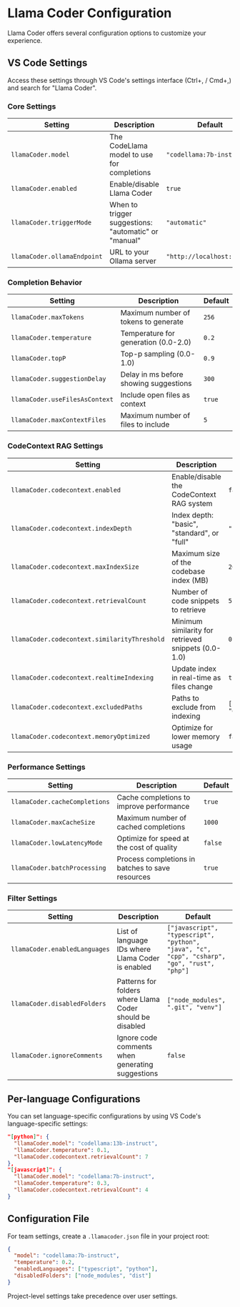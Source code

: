 # Llama Coder Configuration

Llama Coder offers several configuration options to customize your experience.

## VS Code Settings

Access these settings through VS Code's settings interface (Ctrl+, / Cmd+,) and search for "Llama Coder".

### Core Settings

| Setting | Description | Default |
|---------|-------------|---------|
| `llamaCoder.model` | The CodeLlama model to use for completions | `"codellama:7b-instruct"` |
| `llamaCoder.enabled` | Enable/disable Llama Coder | `true` |
| `llamaCoder.triggerMode` | When to trigger suggestions: "automatic" or "manual" | `"automatic"` |
| `llamaCoder.ollamaEndpoint` | URL to your Ollama server | `"http://localhost:11434"` |

### Completion Behavior

| Setting | Description | Default |
|---------|-------------|---------|
| `llamaCoder.maxTokens` | Maximum number of tokens to generate | `256` |
| `llamaCoder.temperature` | Temperature for generation (0.0-2.0) | `0.2` |
| `llamaCoder.topP` | Top-p sampling (0.0-1.0) | `0.9` |
| `llamaCoder.suggestionDelay` | Delay in ms before showing suggestions | `300` |
| `llamaCoder.useFilesAsContext` | Include open files as context | `true` |
| `llamaCoder.maxContextFiles` | Maximum number of files to include | `5` |

### CodeContext RAG Settings

| Setting | Description | Default |
|---------|-------------|---------|
| `llamaCoder.codecontext.enabled` | Enable/disable the CodeContext RAG system | `false` |
| `llamaCoder.codecontext.indexDepth` | Index depth: "basic", "standard", or "full" | `"standard"` |
| `llamaCoder.codecontext.maxIndexSize` | Maximum size of the codebase index (MB) | `2048` |
| `llamaCoder.codecontext.retrievalCount` | Number of code snippets to retrieve | `5` |
| `llamaCoder.codecontext.similarityThreshold` | Minimum similarity for retrieved snippets (0.0-1.0) | `0.75` |
| `llamaCoder.codecontext.realtimeIndexing` | Update index in real-time as files change | `true` |
| `llamaCoder.codecontext.excludedPaths` | Paths to exclude from indexing | `["node_modules", "dist", ".git"]` |
| `llamaCoder.codecontext.memoryOptimized` | Optimize for lower memory usage | `false` |

### Performance Settings

| Setting | Description | Default |
|---------|-------------|---------|
| `llamaCoder.cacheCompletions` | Cache completions to improve performance | `true` |
| `llamaCoder.maxCacheSize` | Maximum number of cached completions | `1000` |
| `llamaCoder.lowLatencyMode` | Optimize for speed at the cost of quality | `false` |
| `llamaCoder.batchProcessing` | Process completions in batches to save resources | `true` |

### Filter Settings

| Setting | Description | Default |
|---------|-------------|---------|
| `llamaCoder.enabledLanguages` | List of language IDs where Llama Coder is enabled | `["javascript", "typescript", "python", "java", "c", "cpp", "csharp", "go", "rust", "php"]` |
| `llamaCoder.disabledFolders` | Patterns for folders where Llama Coder should be disabled | `["node_modules", ".git", "venv"]` |
| `llamaCoder.ignoreComments` | Ignore code comments when generating suggestions | `false` |

## Per-language Configurations

You can set language-specific configurations by using VS Code's language-specific settings:

```json
"[python]": {
  "llamaCoder.model": "codellama:13b-instruct",
  "llamaCoder.temperature": 0.1,
  "llamaCoder.codecontext.retrievalCount": 7
},
"[javascript]": {
  "llamaCoder.model": "codellama:7b-instruct",
  "llamaCoder.temperature": 0.3,
  "llamaCoder.codecontext.retrievalCount": 4
}
```

## Configuration File

For team settings, create a `.llamacoder.json` file in your project root:

```json
{
  "model": "codellama:7b-instruct",
  "temperature": 0.2,
  "enabledLanguages": ["typescript", "python"],
  "disabledFolders": ["node_modules", "dist"]
}
```

Project-level settings take precedence over user settings.

